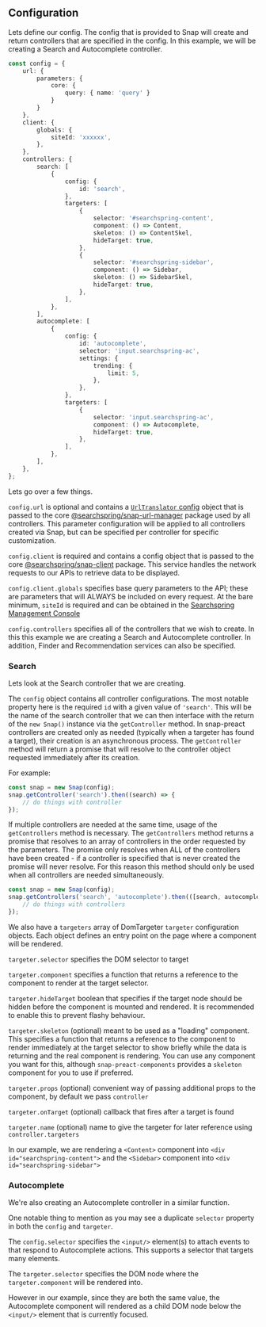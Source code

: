 ## Configuration

Lets define our config. The config that is provided to Snap will create and return controllers that are specified in the config. In this example, we will be creating a Search and Autocomplete controller.

```typescript
const config = {
	url: {
		parameters: {
			core: {
				query: { name: 'query' }
			}
		}
	},
	client: {
		globals: {
			siteId: 'xxxxxx',
		},
	},
	controllers: {
		search: [
			{
				config: {
					id: 'search',
				},
				targeters: [
					{
						selector: '#searchspring-content',
						component: () => Content,
						skeleton: () => ContentSkel,
						hideTarget: true,
					},
					{
						selector: '#searchspring-sidebar',
						component: () => Sidebar,
						skeleton: () => SidebarSkel,
						hideTarget: true,
					},
				],
			},
		],
		autocomplete: [
			{
				config: {
					id: 'autocomplete',
					selector: 'input.searchspring-ac',
					settings: {
						trending: {
							limit: 5,
						},
					},
				},
				targeters: [
					{
						selector: 'input.searchspring-ac',
						component: () => Autocomplete,
						hideTarget: true,
					},
				],
			},
		],
	},
};
```

Lets go over a few things.

`config.url` is optional and contains a [`UrlTranslator` config](https://github.com/searchspring/snap/tree/main/packages/snap-url-manager/src/Translators/Url) object that is passed to the core [@searchspring/snap-url-manager](https://github.com/searchspring/snap/tree/main/packages/snap-url-manager) package used by all controllers. This parameter configuration will be applied to all controllers created via Snap, but can be specified per controller for specific customization.

`config.client` is required and contains a config object that is passed to the core [@searchspring/snap-client](https://github.com/searchspring/snap/tree/main/packages/snap-client) package. This service handles the network requests to our APIs to retrieve data to be displayed.

`config.client.globals` specifies base query parameters to the API; these are parameters that will ALWAYS be included on every request. At the bare minimum, `siteId` is required and can be obtained in the [Searchspring Management Console](https://manage.searchspring.net/)

`config.controllers` specifies all of the controllers that we wish to create. In this this example we are creating a Search and Autocomplete controller. In addition, Finder and Recommendation services can also be specified.

### Search

Lets look at the Search controller that we are creating.

The `config` object contains all controller configurations. The most notable property here is the required `id` with a given value of `'search'`. This will be the name of the search controller that we can then interface with the return of the `new Snap()` instance via the `getController` method. In snap-preact controllers are created only as needed (typically when a targeter has found a target), their creation is an asynchronous process. The `getController` method will return a promise that will resolve to the controller object requested immediately after its creation.

For example:

```typescript
const snap = new Snap(config);
snap.getController('search').then((search) => {
	// do things with controller
});
```

If multiple controllers are needed at the same time, usage of the `getControllers` method is necessary. The `getControllers` method returns a promise that resolves to an array of controllers in the order requested by the parameters. The promise only resolves when ALL of the controllers have been created - if a controller is specified that is never created the promise will never resolve. For this reason this method should only be used when all controllers are needed simultaneously.

```typescript
const snap = new Snap(config);
snap.getControllers('search', 'autocomplete').then(([search, autocomplete]) => {
	// do things with controllers
});
```

We also have a `targeters` array of DomTargeter `targeter` configuration objects. Each object defines an entry point on the page where a component will be rendered. 

`targeter.selector` specifies the DOM selector to target

`targeter.component` specifies a function that returns a reference to the component to render at the target selector. 

`targeter.hideTarget` boolean that specifies if the target node should be hidden before the component is mounted and rendered. It is recommended to enable this to prevent flashy behaviour. 

`targeter.skeleton` (optional) meant to be used as a "loading" component. This specifies a function that returns a reference to the component to render immediately at the target selector to show briefly while the data is returning and the real component is rendering. You can use any component you want for this, although `snap-preact-components` provides a `skeleton` component for you to use if preferred.

`targeter.props` (optional) convenient way of passing additional props to the component, by default we pass `controller`

`targeter.onTarget` (optional) callback that fires after a target is found

`targeter.name` (optional) name to give the targeter for later reference using `controller.targeters`

In our example, we are rendering a `<Content>` component into `<div id="searchspring-content">` and the `<Sidebar>` component into `<div id="searchspring-sidebar">`



### Autocomplete

We're also creating an Autocomplete controller in a similar function.

One notable thing to mention as you may see a duplicate `selector` property in both the `config` and `targeter`.

The `config.selector` specifies the `<input/>` element(s) to attach events to that respond to Autocomplete actions. This supports a selector that targets many elements. 

The `targeter.selector` specifies the DOM node where the `targeter.component` will be rendered into.

However in our example, since they are both the same value, the Autocomplete component will rendered as a child DOM node below the `<input/>` element that is currently focused. 

